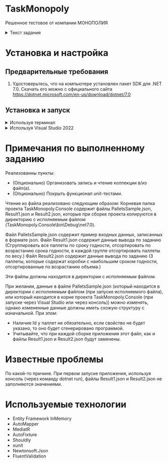 # TaskMonopoly

Решенное тестовое от компании МОНОПОЛИЯ

<details>
  <summary>Текст задания</summary>

Разработать консольное .NET приложение для склада, удовлетворяющее следующим требованиям:

- Построить иерархию классов, описывающих объекты на складе - паллеты и коробки:

    - Помимо общего набора стандартных свойств (ID, ширина, высота, глубина, вес), паллета может содержать в себе коробки.

    - У коробки должен быть указан срок годности или дата производства. Если указана дата производства, то срок годности вычисляется из даты производства плюс 100 дней.

    - Срок годности паллеты вычисляется из наименьшего срока годности коробки, вложенной в паллету. Вес паллеты вычисляется из суммы веса вложенных коробок + 30кг.

    - Объем коробки вычисляется как произведение ширины, высоты и глубины.

    - Объем паллеты вычисляется как сумма объема всех находящихся на ней коробок и произведения ширины, высоты и глубины паллеты.

    - Каждая коробка не должна превышать по размерам паллету (по ширине и длине).

- Консольное приложение:

    - (Опционально) Организовать запись и чтение коллекции в/из файл(а).

    - Вывести на экран:

        - Сгруппировать все паллеты по сроку годности, отсортировать по возрастанию срока годности, в каждой группе отсортировать паллеты по весу.

        - 3 паллеты, которые содержат коробки с наибольшим сроком годности, отсортированные по возрастанию объема.

- (Опционально) Покрыть функционал unit-тестами.

</details>

# Установка и настройка

## Предварительные требования

1. Удостоверьтесь, что на компьютере установлен пакет SDK для .NET 7.0. Скачать его можно с официального сайта https://dotnet.microsoft.com/en-us/download/dotnet/7.0

## Установка и запуск

<details>
  <summary>Используя терминал</summary>

1. Клонируйте приложение с помощью команды git:
```
git clone https://github.com/pfhil/TaskMonopoly.git
```
2. Перейдите в каталог проекта с помощью командной строки:
```
cd TaskMonopoly
```
3. Постройте проект при помощи:
```
dotnet build
```
4. Перейдите в консольный проект:
```
cd TaskMonopoly.Console
```
5. Запустите приложение:
```
dotnet run
```

</details>

<details>
  <summary>Используя Visual Studio 2022</summary>
  
1. Скачайте архив проекта (Кнопка Code->Download ZIP)
2. Разархивируйте его
3. Откройте каталог TaskMonopoly-master и в нем при помощи Visual Studio 2022 откройте TaskMonopoly.sln

Далее используя Visual Studio 2022

4. Назначте в качестве запускаемого проекта по умолчанию - проект TaskMonopoly.Console. Для этого, нажмите правой кнопкой мыши на проект TaskMonopoly.Console и в выпадающем меню нажмите кнопку "Set as Startup Project"
5. Запустите проект (кнопка Start в меню сверху или F5 на клавиатуре)

</details>

# Примечания по выполненному заданию

Реализованны пункты:
- (Опционально) Организовать запись и чтение коллекции в/из файл(а).
- (Опционально) Покрыть функционал unit-тестами.

Чтение из файла реализовано следующим образом:
Корневая папка проекта TaskMonopoly.Console содержит файлы PalletsSample.json, Result1.json и Result2.json, которые при сборке проекта копируются в директорию с исполняемым файлом (TaskMonopoly.Console\bin\Debug\net7.0\).

Файл PalletsSample.json содержит пример входных данных, записанных в формате json.
Файл Result1.json содержит данные вывода по заданию (Сгруппировать все паллеты по сроку годности, отсортировать по возрастанию срока годности, в каждой группе отсортировать паллеты по весу.)
Файл Result2.json содержит данные вывода по заданию (3 паллеты, которые содержат коробки с наибольшим сроком годности, отсортированные по возрастанию объема.)

Эти файлы должны находится в директории с исполняемым файлом.

При желании, данные в файле PalletsSample.json (который находится в директории с исполняемым файлом (при запуске исполняемого файла), или который находится в корне проекта TaskMonopoly.Console (при запуске через Visual Studio или через консоль)) можно изменять, однако измененные данные должны иметь схожую структуру с изначальной. При этом:
- Наличие Id у паллет не обязательно, если свойство не будет указано, то оно будет сгенерировано программой.
- Учитывайте, что при каждой сборке приложения этот файл, как и файлы Result1.json и Result2.json будут заменены.

# Известные проблемы

По какой-то причине. При первом запуске приложения, используя консоль (через команду dotnet run), файлы Result1.json и Result2.json не заполняются значениями.

# Используемые технологии

- Entity Framework InMemory
- AutoMapper
- MediatR
- AutoFixture
- Shouldly
- xunit
- Newtonsoft.Json
- FluentValidation
